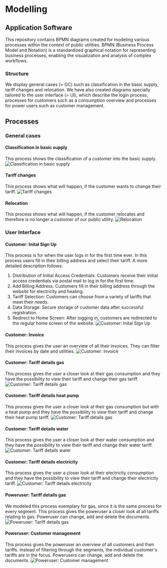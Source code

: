 # Modelling

## Application Software

This repository contains BPMN diagrams created for modeling various processes within the context of public utilities. BPMN (Business Process Model and Notation) is a standardized graphical notation for representing business processes, enabling the visualization and analysis of complex workflows. 


### Structure

We display general cases (= GC) such as classification in the basic supply, tariff changes and relocation. We have also created diagrams specially tailored to the user interface (= UI), which describe the login process, processes for customers such as a consumption overview and processes for power users such as customer management.

## Processes

### General cases

#### Classification in basic supply
This process shows the classification of a customer into the basic supply.
![Classification in basic supply](GC_Fall_in_Grundversorgung.png)

#### Tariff changes
This process shows what will happen, if the customer wants to change their tariff.
![Tariff changes](GC_Tarifwechsel.png)


#### Relocation
This process shows what will happen, if the customer relocates and therefore is no longer a customer of our public utility.
![Relocation](GC_Umzug.png)

### User Interface

#### Customer: Inital Sign Up
This process is for when the user logs in for the first time ever. In this process users fill in their billing address and select their tariff. A more detailed description follows:

1. Distribution of Initial Access Credentials:
Customers receive their initial access credentials via postal mail to log in for the first time.
2. Add Billing Address:
Customers fill in their billing address through the website for electricity and heating.
3. Tariff Selection:
Customers can choose from a variety of tariffs that meet their needs.
4. Data Storage:
Secure storage of customer data after successful registration.
5. Redirect to Home Screen:
After logging in, customers are redirected to the regular home screen of the website.
![Customer: Inital Sign Up](SignUp_Process_BPMN_Final.png)



#### Customer: Invoice
This process gives the user an overview of all their invoices. They can filter their invoices by date and utilities.
![Customer: Invoice](UI_Kunde_Rechnungen.png)

#### Customer: Tariff details gas
This process gives the user a closer look at their gas consumption and they have the possibility to view their tariff and change their gas tariff.
![Customer: Tariff details gas](UI_Kunde_Tarifdetails_GAS.png)

#### Customer: Tariff details heat pump
This process gives the user a closer look at their gas consumption but with a heat pump and they have the possibility to view their tariff and change their heat pump tariff.
![Customer: Tariff details gas](UI_Kunde_Tarifdetails_WÄRMEPUMPE.png)

#### Customer: Tariff details water
This process gives the user a closer look at their water consumption and they have the possibility to view their tariff and change their water tariff.
![Customer: Tariff details water](UI_Kunde_Tarifdetails_WASSER.png)

#### Customer: Tariff details electricity
This process gives the user a closer look at their electrictiy consumption and they have the possibility to view their tariff and change their electrictiy tariff.
![Customer: Tariff details electricity](UI_Kunde_Tarifdetails_STROM.png)

#### Poweruser: Tariff details gas
We modeled this process exemplary for gas, since it is the same process for every segment. This process gives the poweruser a closer look at all tariffs relating to gas. Poweruser can change, add and delete the documents.
![Poweruser: Tariff details gas](UI_Poweruser_Tarifdetails_GAS.png)


#### Poweruser: Customer management
This process gives the poweruser an overview of all customers and their tariffs. Instead of filtering through the segments, the individual customer's tariffs are in the focus. Powerusers can change, add and delete the documents.
![Poweruser: Customer management](UI_Poweruser_Kundenmanagement.png)




